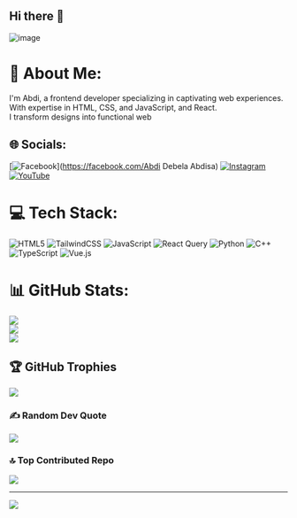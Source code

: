 ## Hi there 👋
![image](https://github.com/user-attachments/assets/22776b23-7e6f-43d4-8894-9c855800823d)

# 💫 About Me:
I'm Abdi, a frontend developer specializing in captivating web experiences. <br>With expertise in HTML, CSS, and JavaScript, and React.<br>I transform designs into functional web


## 🌐 Socials:
[![Facebook](https://img.shields.io/badge/Facebook-%231877F2.svg?logo=Facebook&logoColor=white)](https://facebook.com/Abdi Debela Abdisa) [![Instagram](https://img.shields.io/badge/Instagram-%23E4405F.svg?logo=Instagram&logoColor=white)](https://instagram.com/@abdi.debela.12) [![YouTube](https://img.shields.io/badge/YouTube-%23FF0000.svg?logo=YouTube&logoColor=white)](https://youtube.com/@www.youtube.com/@abdiPoy) 

# 💻 Tech Stack:
![HTML5](https://img.shields.io/badge/html5-%23E34F26.svg?style=for-the-badge&logo=html5&logoColor=white) ![TailwindCSS](https://img.shields.io/badge/tailwindcss-%2338B2AC.svg?style=for-the-badge&logo=tailwind-css&logoColor=white) ![JavaScript](https://img.shields.io/badge/javascript-%23323330.svg?style=for-the-badge&logo=javascript&logoColor=%23F7DF1E) ![React Query](https://img.shields.io/badge/-React%20Query-FF4154?style=for-the-badge&logo=react%20query&logoColor=white) ![Python](https://img.shields.io/badge/python-3670A0?style=for-the-badge&logo=python&logoColor=ffdd54) ![C++](https://img.shields.io/badge/c++-%2300599C.svg?style=for-the-badge&logo=c%2B%2B&logoColor=white) ![TypeScript](https://img.shields.io/badge/typescript-%23007ACC.svg?style=for-the-badge&logo=typescript&logoColor=white) ![Vue.js](https://img.shields.io/badge/vue.js-%2335495e.svg?style=for-the-badge&logo=vuedotjs&logoColor=%234FC08D)
# 📊 GitHub Stats:
![](https://github-readme-stats.vercel.app/api?username=Abdi0947&theme=dark&hide_border=false&include_all_commits=false&count_private=false)<br/>
![](https://github-readme-streak-stats.herokuapp.com/?user=Abdi0947&theme=dark&hide_border=false)<br/>
![](https://github-readme-stats.vercel.app/api/top-langs/?username=Abdi0947&theme=dark&hide_border=false&include_all_commits=false&count_private=false&layout=compact)

## 🏆 GitHub Trophies
![](https://github-profile-trophy.vercel.app/?username=Abdi0947&theme=algolia&no-frame=false&no-bg=false&margin-w=4)

### ✍️ Random Dev Quote
![](https://quotes-github-readme.vercel.app/api?type=horizontal&theme=radical)

### 🔝 Top Contributed Repo
![](https://github-contributor-stats.vercel.app/api?username=Abdi0947&limit=5&theme=radical&combine_all_yearly_contributions=true)

---
[![](https://visitcount.itsvg.in/api?id=Abdi0947&icon=4&color=0)](https://visitcount.itsvg.in)

<!-- Proudly created with GPRM ( https://gprm.itsvg.in ) -->
